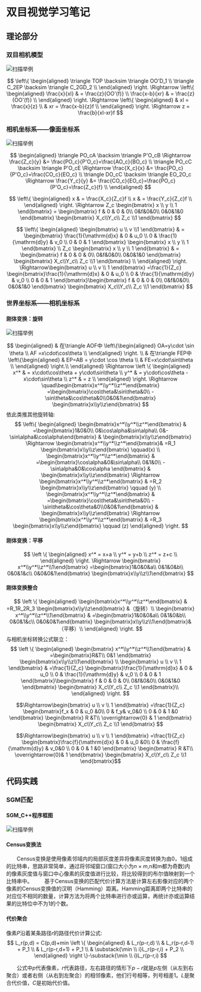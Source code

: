 # 双目视觉学习笔记

## 理论部分

### 双目相机模型

![扫描举例](./imges/双目相机模型.svg)

$$ \left\{
\begin{aligned}
\triangle TOP \backsim \triangle OO'D_1 \\
\triangle C_2EP \backsim \triangle C_2GD_2  \\
\end{aligned}
\right.
\Rightarrow \left\{
\begin{aligned}
\frac{x}{xl} & = \frac{z}{OO'(f)} \\
\frac{x-b}{xr} & = \frac{z}{OO'(f)}  \\
\end{aligned}
\right.
\Rightarrow \left\{
\begin{aligned}
& xl = \frac{x}{z}    \\
& xr = \frac{x-b}{z}f \\
\end{aligned}
\right.
\Rightarrow z = \frac{b}{xl-xr}f
$$

### 相机坐标系——像面坐标系

![扫描举例](./imges/相机坐标系—像面坐标系.svg)

$$
\begin{aligned}
\triangle PO_cA \backsim \triangle P'O_cB \Rightarrow \frac{Z_c}{y} &= \frac{PO_c}{P'O_c}=\frac{AO_c}{BO_c} \\
\triangle PO_cC \backsim \triangle P'O_cE \Rightarrow \frac{X_c}{x} &= \frac{PO_c}{P'O_c}=\frac{CO_c}{EO_c} \\
\triangle DO_cC \backsim \triangle EO_2O_c \Rightarrow \frac{Y_c}{y} &= \frac{CO_c}{EO_c}=\frac{PO_c}{P'O_c}=\frac{Z_c}{f} \\
\end{aligned}
$$

$$
\left\{
\begin{aligned}
x & = \frac{X_c}{Z_c}f  \\
x & = \frac{Y_c}{Z_c}f  \\
\end{aligned}
\right.
\Rightarrow Z_c
\begin{bmatrix} x \\ y \\ 1
\end{bmatrix}
= \begin{bmatrix} f & 0 & 0 & 0\\
0&f&0&0\\ 0&0&1&0 \end{bmatrix}
\begin{bmatrix} X_c\\Y_c\\ Z_c \\1 \end{bmatrix}
$$

$$
\left\{
\begin{aligned}
\begin{bmatrix} u \\ v \\1 \end{bmatrix} & = \begin{bmatrix} \frac{1}{\mathrm{d}x} & 0 & u_0 \\ 0 &
\frac{1}{\mathrm{d}y} & v_0 \\ 0 & 0 & 1 \end{bmatrix} \begin{bmatrix} x \\ y \\ 1 \end{bmatrix} \\
 Z_c \begin{bmatrix} x \\ y \\ 1 \end{bmatrix} & = \begin{bmatrix} f & 0 & 0 & 0\\
0&f&0&0\\ 0&0&1&0 \end{bmatrix}
\begin{bmatrix} X_c\\Y_c\\ Z_c \\1 \end{bmatrix}  \\
\end{aligned}
\right.
\Rightarrow\begin{bmatrix} u \\ v \\ 1 \end{bmatrix} =\frac{1}{Z_c}
\begin{bmatrix}\frac{1}{\mathrm{d}x} & 0 & u_0 \\ 0 &
\frac{1}{\mathrm{d}y} & v_0 \\ 0 & 0 & 1
 \end{bmatrix}\begin{bmatrix} f & 0 & 0 & 0\\
0&f&0&0\\ 0&0&1&0 \end{bmatrix}
\begin{bmatrix} X_c\\Y_c\\ Z_c \\1 \end{bmatrix}
$$

### 世界坐标系——相机坐标系

#### 刚体变换：旋转

![扫描举例](./imges/刚体变换-旋转.svg)

$$
\begin{aligned}
    & 在\triangle AOF中 \left\{\begin{aligned}
        OA=y\cdot \sin \theta  \\
        AF =x\cdot\cos\theta  \\
        \end{aligned}
        \right. \\
    & 在\triangle FEP中 \left\{\begin{aligned}
        & EP=AB = y\cdot \cos \theta  \\
        & FE=x\cdot\sin\theta  \\
        \end{aligned}
        \right.\\
\end{aligned}
\Rightarrow
\left \{ \begin{aligned}
    x^* & = x\cdot\cos\theta + y\cdot\sin\theta  \\
    y^* & = y\cdot\cos\theta - x\cdot\sin\theta  \\
    z^* & = z                                    \\
    \end{aligned}
\right.
\Rightarrow \quad\begin{bmatrix}x^*\\y^*\\z^*\end{bmatrix}
=\begin{bmatrix}\cos\theta&\sin\theta&0\\
-\sin\theta&\cos\theta&0\\0&0&1\end{bmatrix}
\begin{bmatrix}x\\y\\z\end{bmatrix}
$$
依此类推其他旋转轴:
$$
\left\{
\begin{aligned}
\begin{bmatrix}x^*\\y^*\\z^*\end{bmatrix}
& =\begin{bmatrix}1&0&0\\
0&\cos\alpha&\sin\alpha\\
0&-\sin\alpha&\cos\alpha\end{bmatrix}
& \begin{bmatrix}x\\y\\z\end{bmatrix}
\Rightarrow
\begin{bmatrix}x^*\\y^*\\z^*\end{bmatrix}& =R_1
\begin{bmatrix}x\\y\\z\end{bmatrix} \qquad(x) \\
\begin{bmatrix}x^*\\y^*\\z^*\end{bmatrix}
& =\begin{bmatrix}\cos\alpha&0&\sin\alpha\\
0&1&0\\
-\sin\alpha&0&\cos\alpha
\end{bmatrix}
& \begin{bmatrix}x\\y\\z\end{bmatrix}
\Rightarrow
\begin{bmatrix}x^*\\y^*\\z^*\end{bmatrix} & =R_2
\begin{bmatrix}x\\y\\z\end{bmatrix} \qquad (y) \\
\begin{bmatrix}x^*\\y^*\\z^*\end{bmatrix}
& =\begin{bmatrix}\cos\theta&\sin\theta&0\\
-\sin\theta&\cos\theta&0\\0&0&1\end{bmatrix}
& \begin{bmatrix}x\\y\\z\end{bmatrix}
\Rightarrow
\begin{bmatrix}x^*\\y^*\\z^*\end{bmatrix} & =R_3
\begin{bmatrix}x\\y\\z\end{bmatrix} \qquad (z)
\end{aligned}
\right.
$$

#### 刚体变换：平移

$$
\left \{ \begin{aligned}
x^* = x+a \\
y^* = y+b \\
z^* = z+c \\
\end{aligned}
\right.
\Rightarrow
\begin{bmatrix}
x^*\\y^*\\z^*\\1\end{bmatrix}
=\begin{bmatrix}1&0&0&a\\
0&1&0&b\\
0&0&1&c\\
0&0&0&1\end{bmatrix}
\begin{bmatrix}x\\y\\z\\1\end{bmatrix}
$$

#### 刚体变换整合

$$
\left \{ \begin{aligned}
\begin{bmatrix}x^*\\y^*\\z^*\end{bmatrix}
& =R_1R_2R_3
\begin{bmatrix}x\\y\\z\end{bmatrix} &（旋转）\\
\begin{bmatrix}
x^*\\y^*\\z^*\\1\end{bmatrix}
& =\begin{bmatrix}1&0&0&a\\
0&1&0&b\\
0&0&1&c\\
0&0&0&1\end{bmatrix}
\begin{bmatrix}x\\y\\z\\1\end{bmatrix}&（平移）\\
\end{aligned}
\right.
$$
与相机坐标转换公式联立：
$$
\left \{ \begin{aligned}
\begin{bmatrix}
x^*\\y^*\\z^*\\1\end{bmatrix}
& =\begin{bmatrix}R&T\\
0&1
\end{bmatrix}
\begin{bmatrix}x\\y\\z\\1\end{bmatrix}  \\
\begin{bmatrix} u \\ v \\ 1 \end{bmatrix} & =\frac{1}{Z_c}
\begin{bmatrix}\frac{1}{\mathrm{d}x} & 0 & u_0 \\ 0 &
\frac{1}{\mathrm{d}y} & v_0 \\ 0 & 0 & 1
 \end{bmatrix}\begin{bmatrix} f & 0 & 0 & 0\\
0&f&0&0\\ 0&0&1&0 \end{bmatrix}
\begin{bmatrix} X_c\\Y_c\\ Z_c \\1 \end{bmatrix}\\
\end{aligned}
\right.
$$

$$\Rightarrow\begin{bmatrix} u \\ v \\ 1 \end{bmatrix} =\frac{1}{Z_c}
\begin{bmatrix}f_x & 0 & u_0 &0\\ 0 &
f_y& v_0&0 \\ 0 & 0 & 1 &0
 \end{bmatrix}
\begin{bmatrix} R &T\\
 \overrightarrow{0} & 1
 \end{bmatrix}
\begin{bmatrix} X_c\\Y_c\\ Z_c \\1 \end{bmatrix}
$$

$$\Rightarrow\begin{bmatrix} u \\ v \\ 1 \end{bmatrix} =\frac{1}{Z_c}
\begin{bmatrix}\frac{f}{\mathrm{d}x} & 0 & u_0 &0\\ 0 &
\frac{f}{\mathrm{d}y} & v_0&0 \\ 0 & 0 & 1 &0
 \end{bmatrix}
\begin{bmatrix} R &T\\
  \overrightarrow{0}& 1
 \end{bmatrix}
\begin{bmatrix} X_c\\Y_c\\ Z_c \\1 \end{bmatrix}$$


## 代码实践

### SGM匹配

#### SGM_C++程序框图

![扫描举例](./imges/SGM结构.svg)

#### Census变换法

&emsp;&emsp;Census变换是使用像素邻域内的局部灰度差异将像素灰度转换为由0，1组成的比特串，思路非常简单，通过将邻域窗口(窗口大小为$n \times m$,n和m都为奇数)内的像素灰度值与窗口中心像素的灰度值进行比较，将比较得到的布尔值映射到一个比特串中。
&emsp;&emsp;基于Census变换的匹配代价计算方法是计算左右影像对应的两个像素的Census变换值的汉明（Hamming）距离。Hamming距离即两个比特串的对应位不相同的数量，计算方法为将两个比特串进行亦或运算，再统计亦或运算结果的比特位中不为1的个数。

#### 代价聚合

像素$P$沿着某条路径$r$的路径代价计算公式:
$$
L_r(p,d) = C(p,d)+min \left \{ \begin{aligned}
    & L_r(p-r,d) \\
    & L_r(p-r,d-1) + P_1 \\
    & L_r(p-r,d+1) + P_1 \\
    & \substack{\min \\ i}L_r(p-r,i) + P_2 \\
\end{aligned}
\right \}-\substack{\min \\ i}L_r(p-r,i)
$$

&emsp;&emsp;公式中$p$代表像素，$r$代表路径，左右路径的情形下$p-r$就是$p$左侧（从左到右聚合）或者右侧（从右到左聚合）的相邻像素，他们行号相等，列号相差1。$L$是聚合代价值，$C$是初始代价值。

